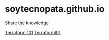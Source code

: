 # soytecnopata.github.io
Share the knowledge


[Terraform 101](Terraform101/presentation/index.html)
[Terraform101](Terraform101/README.md)
